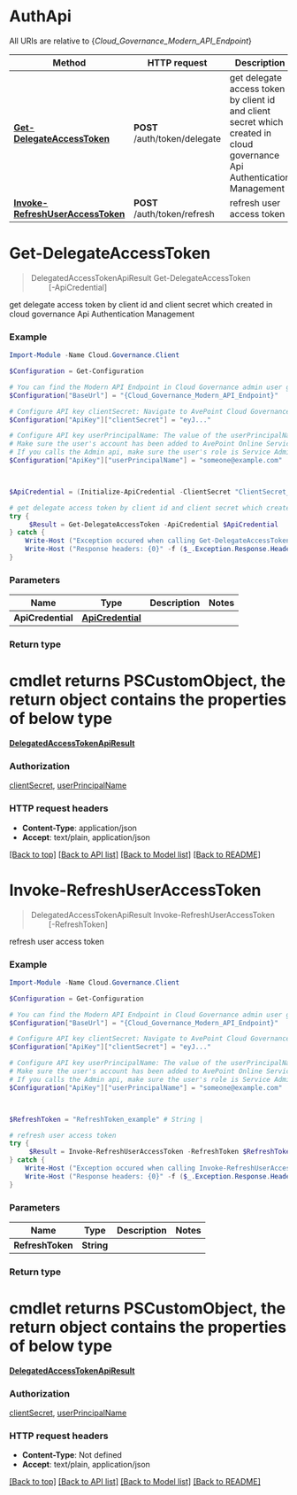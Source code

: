 # AuthApi

All URIs are relative to {*Cloud_Governance_Modern_API_Endpoint*}

Method | HTTP request | Description
------------- | ------------- | -------------
[**Get-DelegateAccessToken**](AuthApi.md#Get-DelegateAccessToken) | **POST** /auth/token/delegate | get delegate access token by client id and client secret which created in cloud governance Api Authentication Management
[**Invoke-RefreshUserAccessToken**](AuthApi.md#Invoke-RefreshUserAccessToken) | **POST** /auth/token/refresh | refresh user access token


<a name="Get-DelegateAccessToken"></a>
# **Get-DelegateAccessToken**
> DelegatedAccessTokenApiResult Get-DelegateAccessToken<br>
> &nbsp;&nbsp;&nbsp;&nbsp;&nbsp;&nbsp;&nbsp;&nbsp;[-ApiCredential] <PSCustomObject><br>

get delegate access token by client id and client secret which created in cloud governance Api Authentication Management

### Example
```powershell
Import-Module -Name Cloud.Governance.Client

$Configuration = Get-Configuration

# You can find the Modern API Endpoint in Cloud Governance admin user guide for your environment.
$Configuration["BaseUrl"] = "{Cloud_Governance_Modern_API_Endpoint}"

# Configure API key clientSecret: Navigate to AvePoint Cloud Governance Settings > API Authentication Management to Obtain a client secret.
$Configuration["ApiKey"]["clientSecret"] = "eyJ..."

# Configure API key userPrincipalName: The value of the userPrincipalName parameter is the login name of a delegated user that will be used to invoke the AvePoint Cloud Governance API. 
# Make sure the user's account has been added to AvePoint Online Services and has the license for AvePoint Cloud Governance.
# If you calls the Admin api, make sure the user's role is Service Administrator for AvePoint Cloud Governance.
$Configuration["ApiKey"]["userPrincipalName"] = "someone@example.com"



$ApiCredential = (Initialize-ApiCredential -ClientSecret "ClientSecret_example" -UserPrincipalName "UserPrincipalName_example") # ApiCredential | 

# get delegate access token by client id and client secret which created in cloud governance Api Authentication Management
try {
     $Result = Get-DelegateAccessToken -ApiCredential $ApiCredential
} catch {
    Write-Host ("Exception occured when calling Get-DelegateAccessToken: {0}" -f ($_.ErrorDetails | ConvertFrom-Json))
    Write-Host ("Response headers: {0}" -f ($_.Exception.Response.Headers | ConvertTo-Json))
}
```

### Parameters

Name | Type | Description  | Notes
------------- | ------------- | ------------- | -------------
 **ApiCredential** | [**ApiCredential**](ApiCredential.md)|  | 

### Return type
# cmdlet returns PSCustomObject, the return object contains the properties of below type
[**DelegatedAccessTokenApiResult**](DelegatedAccessTokenApiResult.md)

### Authorization

[clientSecret](../README.md#clientSecret), [userPrincipalName](../README.md#userPrincipalName)

### HTTP request headers

 - **Content-Type**: application/json
 - **Accept**: text/plain, application/json

[[Back to top]](#) [[Back to API list]](../README.md#documentation-for-api-endpoints) [[Back to Model list]](../README.md#documentation-for-models) [[Back to README]](../README.md)

<a name="Invoke-RefreshUserAccessToken"></a>
# **Invoke-RefreshUserAccessToken**
> DelegatedAccessTokenApiResult Invoke-RefreshUserAccessToken<br>
> &nbsp;&nbsp;&nbsp;&nbsp;&nbsp;&nbsp;&nbsp;&nbsp;[-RefreshToken] <String><br>

refresh user access token

### Example
```powershell
Import-Module -Name Cloud.Governance.Client

$Configuration = Get-Configuration

# You can find the Modern API Endpoint in Cloud Governance admin user guide for your environment.
$Configuration["BaseUrl"] = "{Cloud_Governance_Modern_API_Endpoint}"

# Configure API key clientSecret: Navigate to AvePoint Cloud Governance Settings > API Authentication Management to Obtain a client secret.
$Configuration["ApiKey"]["clientSecret"] = "eyJ..."

# Configure API key userPrincipalName: The value of the userPrincipalName parameter is the login name of a delegated user that will be used to invoke the AvePoint Cloud Governance API. 
# Make sure the user's account has been added to AvePoint Online Services and has the license for AvePoint Cloud Governance.
# If you calls the Admin api, make sure the user's role is Service Administrator for AvePoint Cloud Governance.
$Configuration["ApiKey"]["userPrincipalName"] = "someone@example.com"



$RefreshToken = "RefreshToken_example" # String | 

# refresh user access token
try {
     $Result = Invoke-RefreshUserAccessToken -RefreshToken $RefreshToken
} catch {
    Write-Host ("Exception occured when calling Invoke-RefreshUserAccessToken: {0}" -f ($_.ErrorDetails | ConvertFrom-Json))
    Write-Host ("Response headers: {0}" -f ($_.Exception.Response.Headers | ConvertTo-Json))
}
```

### Parameters

Name | Type | Description  | Notes
------------- | ------------- | ------------- | -------------
 **RefreshToken** | **String**|  | 

### Return type
# cmdlet returns PSCustomObject, the return object contains the properties of below type
[**DelegatedAccessTokenApiResult**](DelegatedAccessTokenApiResult.md)

### Authorization

[clientSecret](../README.md#clientSecret), [userPrincipalName](../README.md#userPrincipalName)

### HTTP request headers

 - **Content-Type**: Not defined
 - **Accept**: text/plain, application/json

[[Back to top]](#) [[Back to API list]](../README.md#documentation-for-api-endpoints) [[Back to Model list]](../README.md#documentation-for-models) [[Back to README]](../README.md)

